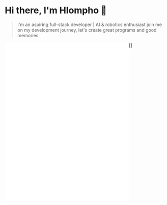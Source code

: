 # Hi there, I'm Hlompho 👋

> I'm an aspiring full-stack developer | AI & robotics enthusiast
> join me on my development journey, let's create great programs and good memories
>

[<img align="left" width="390" alt="🦑" src="https://github.com/ansoniikun/ansoniikun/blob/main/general.svg">] 
